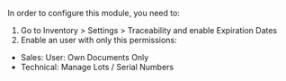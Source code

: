 In order to configure this module, you need to:

1. Go to Inventory > Settings > Traceability and enable Expiration Dates
1. Enable an user with only this permissions:
  - Sales: User: Own Documents Only
  - Technical: Manage Lots / Serial Numbers
